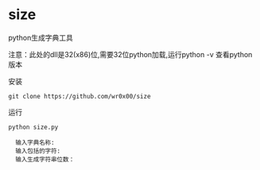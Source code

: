 # size
python生成字典工具

注意：此处的dll是32(x86)位,需要32位python加载,运行python -v 查看python版本

安装

    git clone https://github.com/wr0x00/size

运行
```
python size.py

  输入字典名称:
  输入包括的字符:
  输入生成字符串位数：
```
